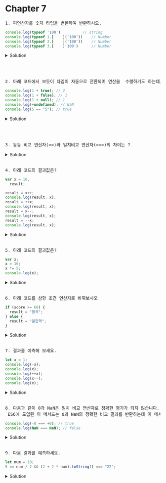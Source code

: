 # Chapter 7

<pre>1. 피연산자를 숫자 타입을 변환하여 반환하시오.</pre>

```js
console.log(typeof '100')          // string
console.log(typeof 1.[    ]('100'))    // Number
console.log(typeof 2.[    ]('100'))    // Number
console.log(typeof 3.[    ]'100')      // Number
```

   <details>
      <summary>Solution</summary>
        <strong>1.Number</strong><br>
        <strong>2.parseInt</strong><br>
        <strong>3.+</strong>
   </details>

<br>
<br>
<br>

<pre>2. 아래 코드에서 보듯이 타입이 자동으로 전환되어 연산을  수행하기도 하는데, 이것을 [          ] 또는 [          ]라고 한다. </pre>

```js
console.log(1 + true); // 2
console.log(1 + false); // 1
console.log(1 + null); // 1
console.log(+undefined); // NaN
console.log(5 == "5"); // true
```

   <details>
      <summary>Solution</summary>
        <strong>암묵적 타입 변환(implicit coercion), 타입 강제 변환(type coercion)</strong>
   </details>

<br>
<br>
<br>

<pre>3. 동등 비교 연산자(==)와 일치비교 연산자(===)의 차이는 ?</pre>

   <details>
      <summary>Solution</summary>
        <strong>동등 비교 연산자는 비교할때 먼저 암묵적 타입 변환을 통해 타입을 일치시키고 값을 비교한다.<br>하지만 일치 비교 연산자는 암묵적 타입 변환을 하지않고 비교를 한다. </strong>
   </details> 
<br>
<pre>4. 아래 코드의 결과값은? </pre>

```js
var x = 10,
  result;

result = x++;
console.log(result, x);
result = ++x;
console.log(result, x);
result = x--;
console.log(result, x);
result = --x;
console.log(result, x);
```

   <details>
      <summary>Solution</summary>
        <strong>1. 10, 11 선할당 후증가 <br>
        2. 12, 12 선증가 후할당 <br>
        3. 12, 11 선할당 후감소 <br>
        4. 10, 10 선감소 후할당 </strong>
   </details> 
   <br>
<pre>5. 아래 코드의 결과값은? </pre>

```js
var x;
x = 10;
x *= 5;
console.log(x);
```

   <details>
      <summary>Solution</summary>
        <strong> x = 50  &nbsp//&nbsp x = x * 5 </strong>
   </details> 
   <br>

<pre>6. 아래 코드를 삼항 조건 연산자로 바꿔보시오 </pre>

```js
if (score >= 60) {
  result = "합격";
} else {
  result = "불합격";
}
```

   <details>
      <summary>Solution</summary>
        <strong> var result = score >= 60 ? "합격" : "불합격"</strong>
   </details> 
   
<br>
<pre>7. 결과를 예측해 보세요.</pre>

```js
let x = 1;
console.log(-x);
console.log(x);
console.log(++x);
console.log(x--);
console.log(x);
```

<details>
   <summary>Solution</summary>
      <strong>-1, 1, 2, 2, 1</strong>
      <pre>[해설]<br/> - 단항 산술 연산자 -은 양수를 음수로, 음수를 양수로 반전한 값을 반환합니다. 또한 부수효과가 없으므로 x의 값은 변환하지 않습니다. <br/> - 전위 증가 함수 ++은 먼저 피연산자의 값을 증가 시킨 후, 다른 연산을 수행합니다. <br/> - 후위 감소 연산자 --은 먼저 다은 연산을 수행한 후, 피연산자의 값을 감소 시킴니다.</pre>

</details>

<br>
<pre>8. 다음과 같이 0과 NaN은 일치 비교 연산자로 정확한 평가가 되지 않습니다.<br> ES6에 도입된 이 메서드는 0과 NaN의 정확한 비교 결과를 반환하는데 이 메서드는 무엇일까요.</pre>

```js
console.log(-0 === +0); // true
console.log(NaN === NaN); // false
```

<details>
   <summary>Solution</summary>
      <strong>Object.is</strong>
      <pre>[해설]<br/> Object.is(-0,+0), Object.is(NaN, NaN) 각각 false, true를 반환합니다.</pre>
</details>

<br>

<pre>9. 다음 결과를 예측하세요.</pre>

```js
let num = 10;
5 == num / 2 && (2 + 2 * num).toString() === "22";
```

<details>
   <summary>Solution</summary>
      <strong>true</strong>
      <pre>[해설]<br/>1. 5 == num / 2 && (2 + 2 * num).toString() === "22";
2. 5 == num / 2 && (22).toString() === "22";
3. 5 == num / 2 && "22" === "22";
4. 5 == 5 && "22" === "22";
5. true && "22" === "22";
6. true && true;
7. true;</pre>
</details>

<br>
